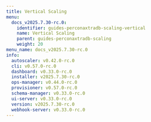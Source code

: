 ```yaml
---
title: Vertical Scaling
menu:
  docs_v2025.7.30-rc.0:
    identifier: guides-perconaxtradb-scaling-vertical
    name: Vertical Scaling
    parent: guides-perconaxtradb-scaling
    weight: 20
menu_name: docs_v2025.7.30-rc.0
info:
  autoscaler: v0.42.0-rc.0
  cli: v0.57.0-rc.0
  dashboard: v0.33.0-rc.0
  installer: v2025.7.30-rc.0
  ops-manager: v0.44.0-rc.0
  provisioner: v0.57.0-rc.0
  schema-manager: v0.33.0-rc.0
  ui-server: v0.33.0-rc.0
  version: v2025.7.30-rc.0
  webhook-server: v0.33.0-rc.0
---
```


